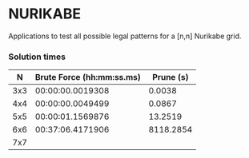 # NURIKABE
Applications to test all possible legal patterns for a [n,n] Nurikabe grid.

### Solution times
  | N  | Brute Force (hh:mm:ss.ms) | Prune (s) |
  |--- |--- |--- |
  |3x3 | 00:00:00.0019308          | 0.0038    |
  |4x4 | 00:00:00.0049499          | 0.0867    |
  |5x5 | 00:00:01.1569876          | 13.2519   |
  |6x6 |  00:37:06.4171906         | 8118.2854 |
  |7x7 |                         |         |
